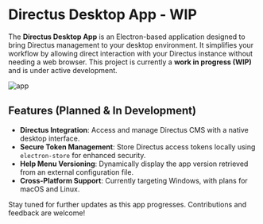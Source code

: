 # Directus Desktop App - WIP

The **Directus Desktop App** is an Electron-based application designed to bring Directus management to your desktop environment. It simplifies your workflow by allowing direct interaction with your Directus instance without needing a web browser. This project is currently a **work in progress (WIP)** and is under active development.

![app](https://github.com/user-attachments/assets/8982ff0d-d954-4c92-b9ac-532c813dd1ed)

## Features (Planned & In Development)

- **Directus Integration**: Access and manage Directus CMS with a native desktop interface.
- **Secure Token Management**: Store Directus access tokens locally using `electron-store` for enhanced security.
- **Help Menu Versioning**: Dynamically display the app version retrieved from an external configuration file.
- **Cross-Platform Support**: Currently targeting Windows, with plans for macOS and Linux.

Stay tuned for further updates as this app progresses. Contributions and feedback are welcome!
